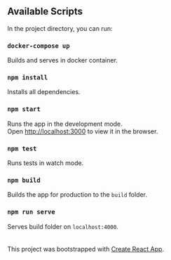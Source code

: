 ## Available Scripts

In the project directory, you can run:

### `docker-compose up`

Builds and serves in docker container.

### `npm install`

Installs all dependencies.

### `npm start`

Runs the app in the development mode.
<br />
Open [http://localhost:3000](http://localhost:3000) to view it in the browser.

### `npm test`

Runs tests in watch mode.

### `npm build`

Builds the app for production to the `build` folder.

### `npm run serve`

Serves build folder on `localhost:4000`.
<br />
<br />
<br />
This project was bootstrapped with [Create React App](https://github.com/facebook/create-react-app).